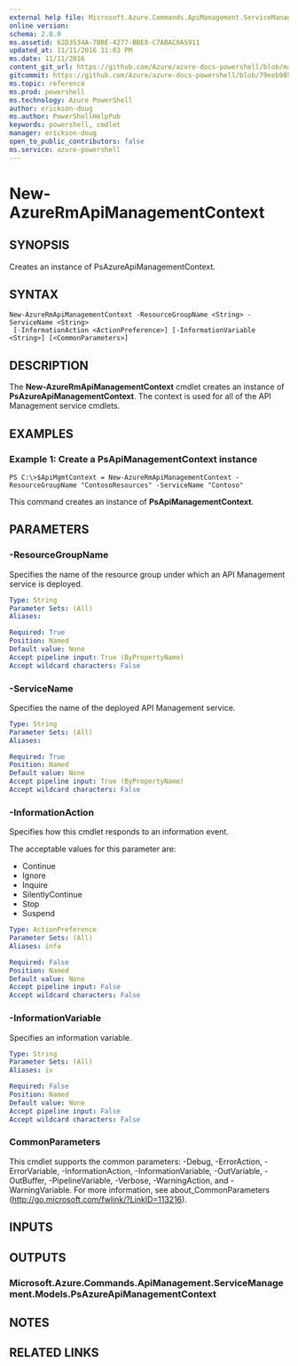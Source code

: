 ```yaml
---
external help file: Microsoft.Azure.Commands.ApiManagement.ServiceManagement.dll-Help.xml
online version: 
schema: 2.0.0
ms.assetid: 62D3534A-7BBE-4277-BBE8-C7ABAC0A5911
updated_at: 11/11/2016 11:03 PM
ms.date: 11/11/2016
content_git_url: https://github.com/Azure/azure-docs-powershell/blob/master/azureps-cmdlets-docs/ResourceManager/AzureRM.ApiManagement/v2.1.0/New-AzureRmApiManagementContext.md
gitcommit: https://github.com/Azure/azure-docs-powershell/blob/79eeb985ea480979357fb4695832a0c3d29a48bf/azureps-cmdlets-docs/ResourceManager/AzureRM.ApiManagement/v2.1.0/New-AzureRmApiManagementContext.md
ms.topic: reference
ms.prod: powershell
ms.technology: Azure PowerShell
author: erickson-doug
ms.author: PowerShellHelpPub
keywords: powershell, cmdlet
manager: erickson-doug
open_to_public_contributors: false
ms.service: azure-powershell
---
```


# New-AzureRmApiManagementContext

## SYNOPSIS
Creates an instance of PsAzureApiManagementContext.

## SYNTAX

```
New-AzureRmApiManagementContext -ResourceGroupName <String> -ServiceName <String>
 [-InformationAction <ActionPreference>] [-InformationVariable <String>] [<CommonParameters>]
```

## DESCRIPTION
The **New-AzureRmApiManagementContext** cmdlet creates an instance of **PsAzureApiManagementContext**.
The context is used for all of the API Management service cmdlets.

## EXAMPLES

### Example 1: Create a PsApiManagementContext instance
```
PS C:\>$ApiMgmtContext = New-AzureRmApiManagementContext -ResourceGroupName "ContosoResources" -ServiceName "Contoso"
```

This command creates an instance of **PsApiManagementContext**.

## PARAMETERS

### -ResourceGroupName
Specifies the name of the resource group under which an API Management service is deployed.

```yaml
Type: String
Parameter Sets: (All)
Aliases: 

Required: True
Position: Named
Default value: None
Accept pipeline input: True (ByPropertyName)
Accept wildcard characters: False
```

### -ServiceName
Specifies the name of the deployed API Management service.

```yaml
Type: String
Parameter Sets: (All)
Aliases: 

Required: True
Position: Named
Default value: None
Accept pipeline input: True (ByPropertyName)
Accept wildcard characters: False
```

### -InformationAction
Specifies how this cmdlet responds to an information event.

The acceptable values for this parameter are:

- Continue
- Ignore
- Inquire
- SilentlyContinue
- Stop
- Suspend

```yaml
Type: ActionPreference
Parameter Sets: (All)
Aliases: infa

Required: False
Position: Named
Default value: None
Accept pipeline input: False
Accept wildcard characters: False
```

### -InformationVariable
Specifies an information variable.

```yaml
Type: String
Parameter Sets: (All)
Aliases: iv

Required: False
Position: Named
Default value: None
Accept pipeline input: False
Accept wildcard characters: False
```

### CommonParameters
This cmdlet supports the common parameters: -Debug, -ErrorAction, -ErrorVariable, -InformationAction, -InformationVariable, -OutVariable, -OutBuffer, -PipelineVariable, -Verbose, -WarningAction, and -WarningVariable. For more information, see about_CommonParameters (http://go.microsoft.com/fwlink/?LinkID=113216).

## INPUTS

## OUTPUTS

### Microsoft.Azure.Commands.ApiManagement.ServiceManagement.Models.PsAzureApiManagementContext

## NOTES

## RELATED LINKS



